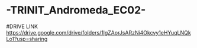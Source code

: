 # -TRINIT_Andromeda_EC02-
#DRIVE LINK
https://drive.google.com/drive/folders/1lgZAorJsARzNi4Okcvy1eHYuqLNQkLo1?usp=sharing
